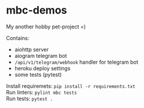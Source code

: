 # mbc-demos
My another hobby pet-project =)

Contains:
- aiohttp server
- aiogram telegram bot
- `/api/v1/telegram/webhook` handler for telegram bot
- heroku deploy settings
- some tests (pytest)

Install requiremets: `pip install -r requirements.txt`  
Run linters: `pylint mbc tests`  
Run tests: `pytest .`
